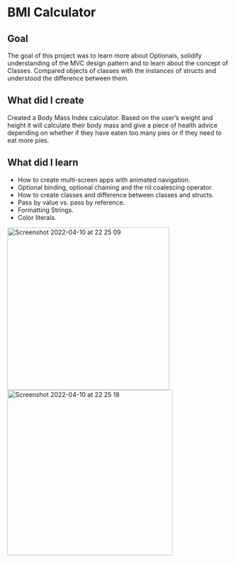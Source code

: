 #  BMI Calculator

## Goal

The goal of this project was to learn more about Optionals, solidify understanding of the MVC design pattern and to learn about the concept of Classes. Compared objects of classes with the instances of structs and understood the difference between them.

## What did I create

Created a Body Mass Index calculator. Based on the user’s weight and height it will calculate their body mass and give a piece of health advice depending on whether if they have eaten too many pies or if they need to eat more pies. 

## What did I learn

* How to create multi-screen apps with animated navigation.
* Optional binding, optional chaining and the nil coalescing operator.
* How to create classes and difference between classes and structs. 
* Pass by value vs. pass by reference. 
* Formatting Strings. 
* Color literals.

<img width="366" alt="Screenshot 2022-04-10 at 22 25 09" src="https://user-images.githubusercontent.com/56184525/162633360-aad7f5b5-3987-4849-9e31-fc2c8dbbc79b.png">

<img width="373" alt="Screenshot 2022-04-10 at 22 25 18" src="https://user-images.githubusercontent.com/56184525/162633382-b71a72fb-4836-4fe5-b308-27e0ad301cf7.png">


